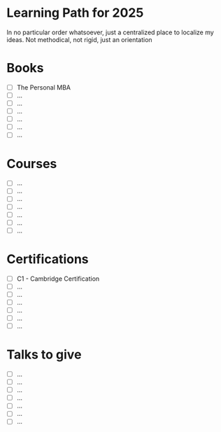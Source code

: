 # Learning Path for 2025

In no particular order whatsoever, just a centralized place to localize my ideas.
Not methodical, not rigid, just an orientation

# Books

- [ ] The Personal MBA
- [ ] ...
- [ ] ...
- [ ] ...
- [ ] ...
- [ ] ...
- [ ] ...

# Courses

- [ ] ...
- [ ] ...
- [ ] ...
- [ ] ...
- [ ] ...
- [ ] ...
- [ ] ...

# Certifications

- [ ] C1 - Cambridge Certification
- [ ] ...
- [ ] ...
- [ ] ...
- [ ] ...
- [ ] ...
- [ ] ...

# Talks to give

- [ ] ...
- [ ] ...
- [ ] ...
- [ ] ...
- [ ] ...
- [ ] ...
- [ ] ...
